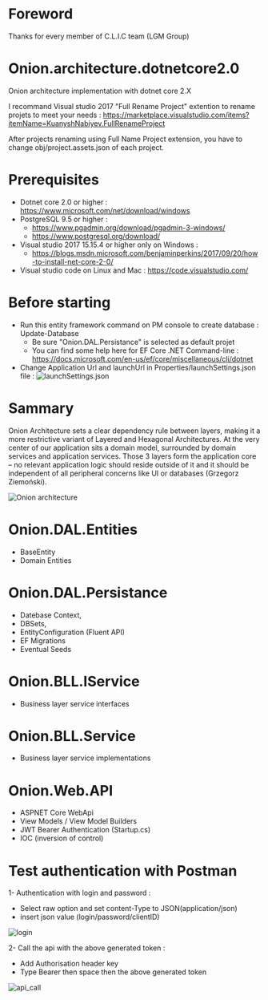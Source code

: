 # Foreword
Thanks for every member of C.L.I.C team (LGM Group)

# Onion.architecture.dotnetcore2.0
Onion architecture implementation with dotnet core 2.X

I recommand Visual studio 2017 "Full Rename Project" extention to rename projets to meet your needs : 
  https://marketplace.visualstudio.com/items?itemName=KuanyshNabiyev.FullRenameProject
  
After projects renaming using Full Name Project extension, you have to change obj/project.assets.json of each project.

# Prerequisites
- Dotnet core 2.0 or higher : https://www.microsoft.com/net/download/windows
- PostgreSQL 9.5 or higher :
    - https://www.pgadmin.org/download/pgadmin-3-windows/
    - https://www.postgresql.org/download/
- Visual studio 2017 15.15.4 or higher only on Windows : 
    - https://blogs.msdn.microsoft.com/benjaminperkins/2017/09/20/how-to-install-net-core-2-0/
- Visual studio code on Linux and Mac : https://code.visualstudio.com/

# Before starting 
- Run this entity framework command on PM console to create database : Update-Database 
    - Be sure "Onion.DAL.Persistance" is selected as default projet
    - You can find some help here for EF Core .NET Command-line : https://docs.microsoft.com/en-us/ef/core/miscellaneous/cli/dotnet
- Change Application Url and launchUrl in Properties/launchSettings.json file : 
  ![launchSettings.json](https://github.com/bouraine/onion.architecture.dotnetcore2.0/blob/master/launchSettings.JPG)

# Sammary

Onion Architecture sets a clear dependency rule between layers, making it a more restrictive variant of Layered and Hexagonal Architectures. At the very center of our application sits a domain model, surrounded by domain services and application services. Those 3 layers form the application core – no relevant application logic should reside outside of it and it should be independent of all peripheral concerns like UI or databases (Grzegorz Ziemoński).


![Onion architecture](http://blog.thedigitalgroup.com/chetanv/wp-content/uploads/sites/23/2015/07/image_thumb1.png)

# Onion.DAL.Entities
- BaseEntity
- Domain Entities

# Onion.DAL.Persistance
- Datebase Context, 
- DBSets, 
- EntityConfiguration (Fluent API)
- EF Migrations
- Eventual Seeds

# Onion.BLL.IService
- Business layer service interfaces

# Onion.BLL.Service
- Business layer service implementations

# Onion.Web.API
- ASPNET Core WebApi
- View Models / View Model Builders
- JWT Bearer Authentication (Startup.cs)
- IOC (inversion of control)

# Test authentication with Postman

1- Authentication with login and password : 
- Select raw option and set content-Type to JSON(application/json)
- insert json value (login/password/clientID)

![login](https://github.com/bouraine/onion.architecture.dotnetcore2.0/blob/master/authentication.JPG)

2- Call the api with the above generated token : 
- Add Authorisation header key
- Type Bearer then space then the above generated token

![api_call](https://github.com/bouraine/onion.architecture.dotnetcore2.0/blob/master/API_Call.JPG)







